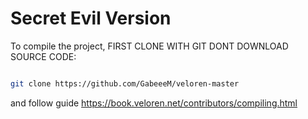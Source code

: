 # Secret Evil Version




To compile the project, FIRST CLONE WITH GIT DONT DOWNLOAD SOURCE CODE:



```bash

git clone https://github.com/GabeeeM/veloren-master

```

and follow guide https://book.veloren.net/contributors/compiling.html
